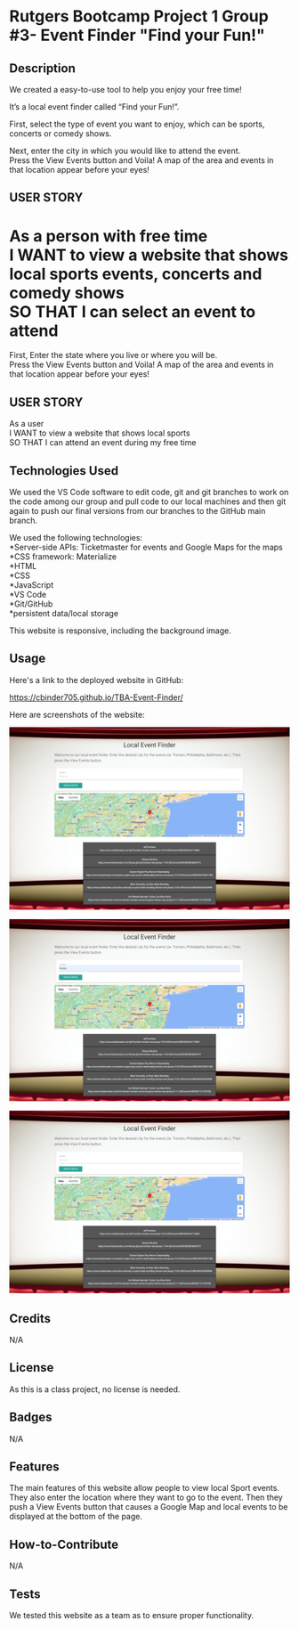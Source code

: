# Rutgers Bootcamp Project 1 Group #3- Event Finder "Find your Fun!"

## Description

We created a easy-to-use tool to help you enjoy your free time!

It’s a local event finder called “Find your Fun!”.  

First, select the type of event you want to enjoy, which can be sports, concerts or comedy shows.

Next, enter the city in which you would like to attend the event.  
Press the View Events button and Voila!  A map of the area and events in that location appear before your eyes!

## USER STORY

As a person with free time<br>
I WANT to view a website that shows local sports events, concerts and comedy shows<br>
SO THAT I can select an event to attend<br>
=======
First, Enter the state where you live or where you will be.  
Press the View Events button and Voila!  A map of the area and events in that location appear before your eyes!


## USER STORY

As a user<br>
I WANT to view a website that shows local sports<br>
SO THAT I can attend an event during my free time<br>

## Technologies Used

We used the VS Code software to edit code, git and git branches to work on the code among our group and pull code to our local machines and then git again to push our final versions from our branches to the GitHub main branch.  

We used the following technologies:<br>
*Server-side APIs: Ticketmaster for events and Google Maps for the maps<br>
*CSS framework: Materialize  <br>
*HTML<br>
*CSS<br>
*JavaScript<br>
*VS Code<br>
*Git/GitHub<br>
*persistent data/local storage<br>

This website is responsive, including the background image.

## Usage

Here's a link to the deployed website in GitHub:

https://cbinder705.github.io/TBA-Event-Finder/

Here are screenshots of the website:
    
![website-image](assets/images/screencapture-1.png)
    
![website-image](assets/images/screencapture-2.png)
    
![website-image](assets/images/screencapture-3.png)    
## Credits
N/A

## License

As this is a class project, no license is needed.

## Badges

N/A

## Features

The main features of this website allow people to view local Sport events.  They also enter the location where they want to go to the event.  Then they push a View Events button that causes a Google Map and local events to be displayed at the bottom of the page.

## How-to-Contribute

N/A

## Tests

We tested this website as a team as to ensure proper functionality.
